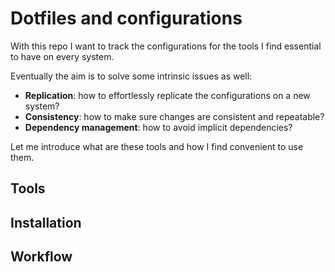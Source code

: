 # Dotfiles and configurations

With this repo I want to track the configurations for the tools I find essential to have on every system.

Eventually the aim is to solve some intrinsic issues as well:
- **Replication**: how to effortlessly replicate the configurations on a new system?
- **Consistency**: how to make sure changes are consistent and repeatable?
- **Dependency management**: how to avoid implicit dependencies?

Let me introduce what are these tools and how I find convenient to use them.

## Tools

## Installation

## Workflow
